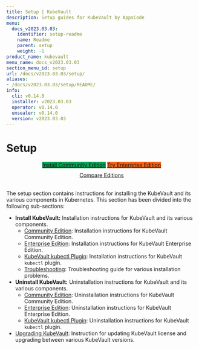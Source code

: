 ```yaml
---
title: Setup | KubeVault
description: Setup guides for KubeVault by AppsCode
menu:
  docs_v2023.03.03:
    identifier: setup-readme
    name: Readme
    parent: setup
    weight: -1
product_name: kubevault
menu_name: docs_v2023.03.03
section_menu_id: setup
url: /docs/v2023.03.03/setup/
aliases:
- /docs/v2023.03.03/setup/README/
info:
  cli: v0.14.0
  installer: v2023.03.03
  operator: v0.14.0
  unsealer: v0.14.0
  version: v2023.03.03
---
```


# Setup

<div style="text-align: center;">
  <a class="button is-link is-medium is-active has-text-weight-normal" href="/docs/v2023.03.03/setup/install/community" style="background:#00A651; width: 18rem;">Install Community Edition</a>
  <a class="button is-info is-medium is-active has-text-weight-normal" href="/docs/v2023.03.03/setup/install/enterprise"  style="background:#FC6011; width: 18rem;">Try Enterprise Edition</a>
  <a style="margin-top: 10px; display: block;" href="https://kubevault.com/pricing/">Compare Editions</a>
</div>
<br>

The setup section contains instructions for installing the KubeVault and its various components in Kubernetes. This section has been divided into the following sub-sections:

- **Install KubeVault:** Installation instructions for KubeVault and its various components.
  - [Community Edition](/docs/v2023.03.03/setup/install/community): Installation instructions for KubeVault Community Edition.
  - [Enterprise Edition](/docs/v2023.03.03/setup/install/enterprise): Installation instructions for KubeVault Enterprise Edition.
  - [KubeVault kubectl Plugin](/docs/v2023.03.03/setup/install/kubectl_plugin): Installation instructions for KubeVault `kubectl` plugin.
  - [Troubleshooting](/docs/v2023.03.03/setup/install/troubleshoting): Troubleshooting guide for various installation problems.
- **Uninstall KubeVault:** Uninstallation instructions for KubeVault and its various components.
  - [Community Edition](/docs/v2023.03.03/setup/uninstall/community): Uninstallation instructions for KubeVault Community Edition.
  - [Enterprise Edition](/docs/v2023.03.03/setup/uninstall/enterprise): Uninstallation instructions for KubeVault Enterprise Edition.
  - [KubeVault kubectl Plugin](/docs/v2023.03.03/setup/uninstall/kubectl_plugin): Uninstallation instructions for KubeVault `kubectl` plugin.
- [Upgrading KubeVault](/docs/v2023.03.03/setup/upgrade/): Instruction for updating KubeVault license and upgrading between various KubeVault versions.

